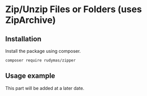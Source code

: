 # Zip/Unzip Files or Folders (uses ZipArchive)

## Installation
Install the package using composer.
```
composer require rudymas/zipper
```

## Usage example
This part will be added at a later date.